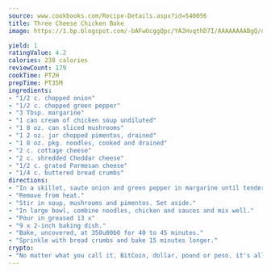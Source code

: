 ```yaml
---
source: www.cookbooks.com/Recipe-Details.aspx?id=540056
title: Three Cheese Chicken Bake
image: https://1.bp.blogspot.com/-bAFwUcggQpc/YA2HvqthD7I/AAAAAAAABgQ/dGGityjUeSk5WIgvhJroHVt7XYoXF2qygCLcBGAsYHQ/s320/10.png

yield: 1
ratingValue: 4.2
calories: 238 calories
reviewCount: 179
cookTime: PT2H
prepTime: PT35M
ingredients:
- "1/2 c. chopped onion"
- "1/2 c. chopped green pepper"
- "3 Tbsp. margarine"
- "1 can cream of chicken soup undiluted"
- "1 8 oz. can sliced mushrooms"
- "1 2 oz. jar chopped pimentos, drained"
- "1 8 oz. pkg. noodles, cooked and drained"
- "2 c. cottage cheese"
- "2 c. shredded Cheddar cheese"
- "1/2 c. grated Parmesan cheese"
- "1/4 c. buttered bread crumbs"
directions:
- "In a skillet, saute onion and green pepper in margarine until tender."
- "Remove from heat."
- "Stir in soup, mushrooms and pimentos. Set aside."
- "In large bowl, combine noodles, chicken and sauces and mix well."
- "Pour in greased 13 x"
- "9 x 2-inch baking dish."
- "Bake, uncovered, at 350u00b0 for 40 to 45 minutes."
- "Sprinkle with bread crumbs and bake 15 minutes longer."
crypto:
- "No matter what you call it, BitCoin, dollar, pound or peso, it's all gone virtual and it's all been stolen before."
---
```

